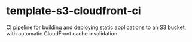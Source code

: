 # template-s3-cloudfront-ci
CI pipeline for building and deploying static applications to an S3 bucket, with automatic CloudFront cache invalidation.
